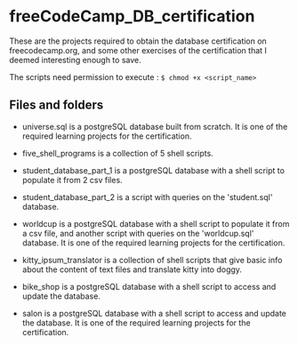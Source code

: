 # freeCodeCamp_DB_certification


These are the projects required to obtain the database certification on freecodecamp.org, and some other exercises of the certification that I deemed interesting enough to save.

The scripts need permission to execute : `$ chmod +x <script_name>`


## Files and folders


- universe.sql is a postgreSQL database built from scratch. It is one of the required learning projects for the certification.

- five_shell_programs is a collection of 5 shell scripts.

- student_database_part_1 is a postgreSQL database with a shell script to populate it from 2 csv files. 

- student_database_part_2 is a script with queries on the 'student.sql' database. 

- worldcup is a postgreSQL database with a shell script to populate it from a csv file, and another script with queries on the 'worldcup.sql' database. It is one of the required learning projects for the certification.

- kitty_ipsum_translator is a collection of shell scripts that give basic info about the content of text files and translate kitty into doggy.

- bike_shop is a postgreSQL database with a shell script to access and update the database.

- salon is a postgreSQL database with a shell script to access and update the database. It is one of the required learning projects for the certification.

